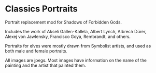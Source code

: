 # Classics Portraits
Portrait replacement mod for Shadows of Forbidden Gods. 

Includes the work of Akseli Gallen-Kallela, Albert Lynch, Albrech Dürer, Alexej von Jawlensky, Francisco Goya, Rembrandt, and others. 

Portraits for elves were mostly drawn from Symbolist artists, and used as both male and female portraits. 

All images are jpegs. Most images have information on the name of the painting and the artist that painted them. 